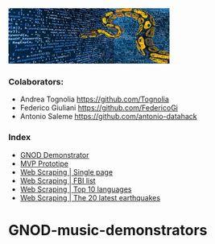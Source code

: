 <img src="images/web scraping.jpeg" width="320" height="110" />


### Colaborators: 
* Andrea Tognolia https://github.com/Tognolia
* Federico Giuliani https://github.com/FedericoGi
* Antonio Saleme https://github.com/antonio-datahack
              
### Index 
* [GNOD Demonstrator](https://github.com/Tognolia/GNOD-music-demonstrators/blob/main/gnod%20demonstrator/GNOD%20demonstrators.ipynb)
* [MVP Prototipe](https://github.com/Tognolia/GNOD-music-demonstrators/blob/main/lab%20%7C%20web%20scraping%20%26%20MVP/Lab%20%7C%20MVP_prototype.ipynb)
* [Web Scraping | Single page](https://github.com/Tognolia/GNOD-music-demonstrators/blob/main/lab%20%7C%20web%20scraping%20%26%20MVP/Lab%20%7C%20web%20scraping%20single%20page.ipynb)
* [Web Scraping | FBI list](https://github.com/Tognolia/GNOD-music-demonstrators/blob/main/lab%20%7C%20web%20scraping%20%26%20MVP/Lab%20%7C%20FBI%20list.ipynb)
* [Web Scraping | Top 10 languages](https://github.com/Tognolia/GNOD-music-demonstrators/blob/main/lab%20%7C%20web%20scraping%20%26%20MVP/Lab%20%7C%20web%20scraping%20-%20%20top%2010%20languages.ipynb)
* [Web Scraping | The 20 latest earthquakes](https://github.com/Tognolia/GNOD-music-demonstrators/blob/main/lab%20%7C%20web%20scraping%20%26%20MVP/Lab%20%7C%20web%20scraping%20%7C%20the%2020%20latest%20earthquakes%20info.ipynb)


# GNOD-music-demonstrators
